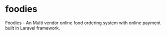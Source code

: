 # foodies
Foodies - An Multi vendor online food ordering system with online payment built in Laravel framework.
